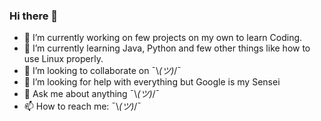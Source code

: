 ### Hi there 👋

- 🔭 I’m currently working on few projects on my own to learn Coding.
- 🌱 I’m currently learning Java, Python and few other things like how to use Linux properly.
- 👯 I’m looking to collaborate on ¯\\_(ツ)_/¯
- 🤔 I’m looking for help with everything but Google is my Sensei
- 💬 Ask me about anything ¯\\_(ツ)_/¯
- 📫 How to reach me: ¯\\_(ツ)_/¯

